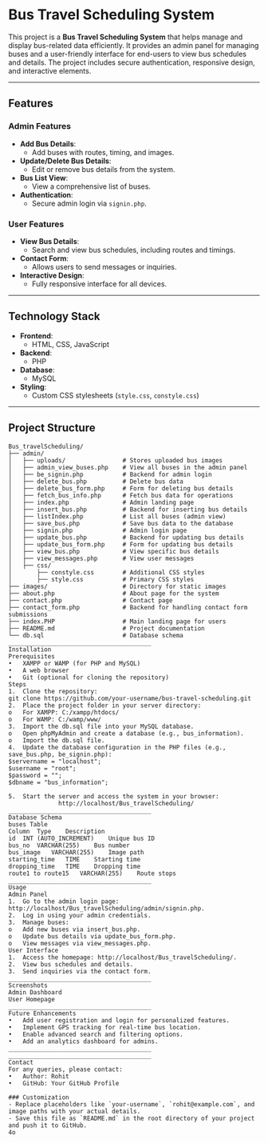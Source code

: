 # Bus Travel Scheduling System

This project is a **Bus Travel Scheduling System** that helps manage and display bus-related data efficiently. It provides an admin panel for managing buses and a user-friendly interface for end-users to view bus schedules and details. The project includes secure authentication, responsive design, and interactive elements.

---

## Features

### Admin Features
- **Add Bus Details**:
  - Add buses with routes, timing, and images.
- **Update/Delete Bus Details**:
  - Edit or remove bus details from the system.
- **Bus List View**:
  - View a comprehensive list of buses.
- **Authentication**:
  - Secure admin login via `signin.php`.

### User Features
- **View Bus Details**:
  - Search and view bus schedules, including routes and timings.
- **Contact Form**:
  - Allows users to send messages or inquiries.
- **Interactive Design**:
  - Fully responsive interface for all devices.

---

## Technology Stack

- **Frontend**:
  - HTML, CSS, JavaScript
- **Backend**:
  - PHP
- **Database**:
  - MySQL
- **Styling**:
  - Custom CSS stylesheets (`style.css`, `constyle.css`)

---

## Project Structure

```plaintext
Bus_travelScheduling/
├── admin/
│   ├── uploads/                # Stores uploaded bus images
│   ├── admin_view_buses.php    # View all buses in the admin panel
│   ├── be_signin.php           # Backend for admin login
│   ├── delete_bus.php          # Delete bus data
│   ├── delete_bus_form.php     # Form for deleting bus details
│   ├── fetch_bus_info.php      # Fetch bus data for operations
│   ├── index.php               # Admin landing page
│   ├── insert_bus.php          # Backend for inserting bus details
│   ├── listIndex.php           # List all buses (admin view)
│   ├── save_bus.php            # Save bus data to the database
│   ├── signin.php              # Admin login page
│   ├── update_bus.php          # Backend for updating bus details
│   ├── update_bus_form.php     # Form for updating bus details
│   ├── view_bus.php            # View specific bus details
│   ├── view_messages.php       # View user messages
│   ├── css/
│       ├── constyle.css        # Additional CSS styles
│       ├── style.css           # Primary CSS styles
├── images/                     # Directory for static images
├── about.php                   # About page for the system
├── contact.php                 # Contact page
├── contact_form.php            # Backend for handling contact form submissions
├── index.PHP                   # Main landing page for users
├── README.md                   # Project documentation
└── db.sql                      # Database schema
________________________________________
Installation
Prerequisites
•	XAMPP or WAMP (for PHP and MySQL)
•	A web browser
•	Git (optional for cloning the repository)
Steps
1.	Clone the repository:
git clone https://github.com/your-username/bus-travel-scheduling.git
2.	Place the project folder in your server directory:
o	For XAMPP: C:/xampp/htdocs/
o	For WAMP: C:/wamp/www/
3.	Import the db.sql file into your MySQL database.
o	Open phpMyAdmin and create a database (e.g., bus_information).
o	Import the db.sql file.
4.	Update the database configuration in the PHP files (e.g., save_bus.php, be_signin.php):
$servername = "localhost";
$username = "root";
$password = "";
$dbname = "bus_information";

5.	Start the server and access the system in your browser:
              http://localhost/Bus_travelScheduling/
________________________________________
Database Schema
buses Table
Column	Type	Description
id	INT (AUTO_INCREMENT)	Unique bus ID
bus_no	VARCHAR(255)	Bus number
bus_image	VARCHAR(255)	Image path
starting_time	TIME	Starting time
dropping_time	TIME	Dropping time
route1 to route15	VARCHAR(255)	Route stops
________________________________________
Usage
Admin Panel
1.	Go to the admin login page: http://localhost/Bus_travelScheduling/admin/signin.php.
2.	Log in using your admin credentials.
3.	Manage buses:
o	Add new buses via insert_bus.php.
o	Update bus details via update_bus_form.php.
o	View messages via view_messages.php.
User Interface
1.	Access the homepage: http://localhost/Bus_travelScheduling/.
2.	View bus schedules and details.
3.	Send inquiries via the contact form.
________________________________________
Screenshots
Admin Dashboard
User Homepage
________________________________________
Future Enhancements
•	Add user registration and login for personalized features.
•	Implement GPS tracking for real-time bus location.
•	Enable advanced search and filtering options.
•	Add an analytics dashboard for admins.
________________________________________
________________________________________
Contact
For any queries, please contact:
•	Author: Rohit
•	GitHub: Your GitHub Profile

### Customization
- Replace placeholders like `your-username`, `rohit@example.com`, and image paths with your actual details.
- Save this file as `README.md` in the root directory of your project and push it to GitHub.
4o


